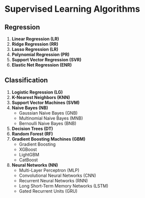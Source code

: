 # Supervised Learning Algorithms

## Regression
1. **Linear Regression (LR)**
2. **Ridge Regression (RR)**
3. **Lasso Regression (LR)**
4. **Polynomial Regression (PR)**
5. **Support Vector Regression (SVR)**
6. **Elastic Net Regression (ENR)**

## Classification
1. **Logistic Regression (LG)**
2. **K-Nearest Neighbors (KNN)**
3. **Support Vector Machines (SVM)**
4. **Naive Bayes (NB)**
   - Gaussian Naive Bayes (GNB)
   - Multinomial Naive Bayes (MNB)
   - Bernoulli Naive Bayes (BNB)
5. **Decision Trees (DT)**
6. **Random Forest (RF)**
7. **Gradient Boosting Machines (GBM)**
   - Gradient Boosting
   - XGBoost
   - LightGBM
   - CatBoost
8. **Neural Networks (NN)**
   - Multi-Layer Perceptron (MLP)
   - Convolutional Neural Networks (CNN)
   - Recurrent Neural Networks (RNN)
   - Long Short-Term Memory Networks (LSTM)
   - Gated Recurrent Units (GRU)